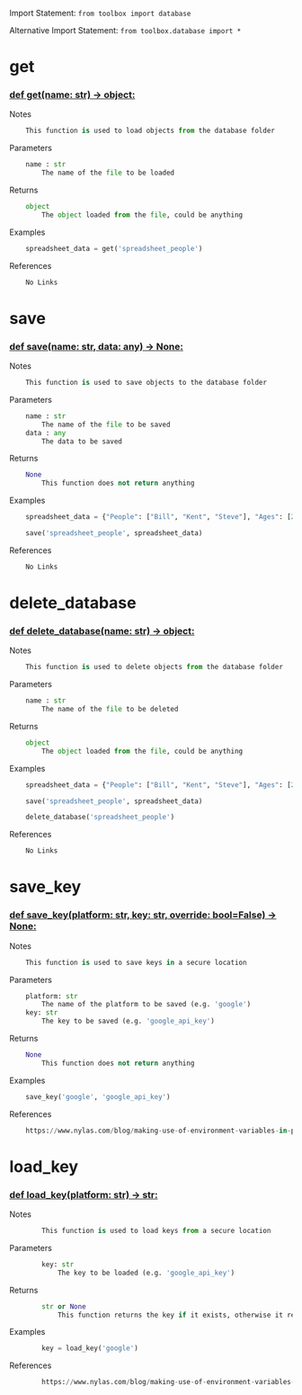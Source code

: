 Import Statement: `from toolbox import database`

Alternative Import Statement: `from toolbox.database import *`

# get #

### [def get(name: str) -> object:](./../toolbox/database.py#L8) ###

Notes

```python
    This function is used to load objects from the database folder
```

Parameters

```python
    name : str
        The name of the file to be loaded
```

Returns

```python
    object
        The object loaded from the file, could be anything
```

Examples

```python
    spreadsheet_data = get('spreadsheet_people')
```

References

```python
    No Links
```

# save #

### [def save(name: str, data: any) -> None:](./../toolbox/database.py#L39) ###

Notes

```python
    This function is used to save objects to the database folder
```

Parameters

```python
    name : str
        The name of the file to be saved
    data : any
        The data to be saved
```

Returns

```python
    None
        This function does not return anything
```

Examples

```python
    spreadsheet_data = {"People": ["Bill", "Kent", "Steve"], "Ages": [20, 30, 40]}

    save('spreadsheet_people', spreadsheet_data)
```

References

```python
    No Links
```

# delete_database #

### [def delete_database(name: str) -> object:](./../toolbox/database.py#L73) ###

Notes

```python
    This function is used to delete objects from the database folder
```

Parameters

```python
    name : str
        The name of the file to be deleted
```

Returns

```python
    object
        The object loaded from the file, could be anything
```

Examples

```python
    spreadsheet_data = {"People": ["Bill", "Kent", "Steve"], "Ages": [20, 30, 40]}

    save('spreadsheet_people', spreadsheet_data)

    delete_database('spreadsheet_people')
```

References

```python
    No Links
```

# save_key #

### [def save_key(platform: str, key: str, override: bool=False) -> None:](./../toolbox/database.py#L110) ###

Notes

```python
    This function is used to save keys in a secure location
```

Parameters

```python
    platform: str
        The name of the platform to be saved (e.g. 'google')
    key: str
        The key to be saved (e.g. 'google_api_key')
```

Returns

```python
    None
        This function does not return anything
```

Examples

```python
    save_key('google', 'google_api_key')
```

References

```python
    https://www.nylas.com/blog/making-use-of-environment-variables-in-python/
```

# load_key #

### [def load_key(platform: str) -> str:](./../toolbox/database.py#L143) ###

Notes

```python
        This function is used to load keys from a secure location
```

Parameters

```python
        key: str
            The key to be loaded (e.g. 'google_api_key')
```

Returns

```python
        str or None
            This function returns the key if it exists, otherwise it returns None
```

Examples

```python
        key = load_key('google')
```

References

```python
        https://www.nylas.com/blog/making-use-of-environment-variables-in-python/
```

